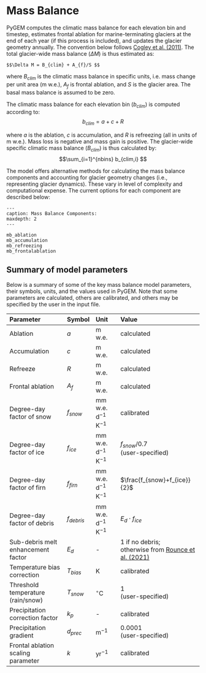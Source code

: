# Mass Balance

PyGEM computes the climatic mass balance for each elevation bin and timestep, estimates frontal ablation for marine-terminating glaciers at the end of each year (if this process is included), and updates the glacier geometry annually. The convention below follows [Cogley et al. (2011)](https://wgms.ch/downloads/Cogley_etal_2011.pdf). The total glacier-wide mass balance ($\Delta M$) is thus estimated as:

```{math}
$$\Delta M = B_{clim} + A_{f}/S $$
```

where $B_{clim}$ is the climatic mass balance in specific units, i.e. mass change per unit area (m w.e.), $A_{f}$ is frontal ablation, and $S$ is the glacier area. The basal mass balance is assumed to be zero.

The climatic mass balance for each elevation bin ($b_{clim}$) is computed according to:
$$b_{clim} = a + c + R$$

where $a$ is the ablation, $c$ is accumulation, and $R$ is refreezing (all in units of m w.e.). Mass loss is negative and mass gain is positive. The glacier-wide specific climatic mass balance ($B_{clim}$) is thus calculated by:
$$\sum_{i=1}^{nbins} b_{clim,i} $$

The model offers alternative methods for calculating the mass balance components and accounting for glacier geometry changes (i.e., representing glacier dynamics). These vary in level of complexity and computational expense. The current options for each component are described below:

```{toctree}
---
caption: Mass Balance Components:
maxdepth: 2
---

mb_ablation
mb_accumulation
mb_refreezing
mb_frontalablation
```

## Summary of model parameters
Below is a summary of some of the key mass balance model parameters, their symbols, units, and the values used in PyGEM. Note that some parameters are calculated, others are calibrated, and others may be specified by the user in the input file.

| Parameter | Symbol | Unit | Value |
| :--- | :--- | :--- | :--- |
| Ablation | $a$ | m w.e. | calculated |
| Accumulation | $c$ | m w.e. | calculated |
| Refreeze | $R$ | m w.e. | calculated |
| Frontal ablation | $A_{f}$ | m w.e. | calculated |
| Degree-day factor of snow | $f_{snow}$ | mm w.e. d$^{-1}$ K$^{-1}$ | calibrated |
| Degree-day factor of ice | $f_{ice}$ | mm w.e. d$^{-1}$ K$^{-1}$ | $f_{snow}$/0.7 <br>(user-specified) |
| Degree-day factor of firn | $f_{firn}$ | mm w.e. d$^{-1}$ K$^{-1}$ | $\frac{f_{snow}+f_{ice}}{2}$ |
| Degree-day factor of debris | $f_{debris}$ | mm w.e. d$^{-1}$ K$^{-1}$ | $E_{d} \cdot f_{ice}$ |
| Sub-debris melt enhancement factor | $E_{d}$ | - | 1 if no debris; <br> otherwise from [Rounce et al. (2021)](https://agupubs.onlinelibrary.wiley.com/doi/full/10.1029/2020GL091311) |
| Temperature bias correction | $T_{bias}$ | K | calibrated |
| Threshold temperature (rain/snow) | $T_{snow}$ | $^{\circ}$C | 1 <br> (user-specified) |
| Precipitation correction factor | $k_{p}$ | - | calibrated |
| Precipitation gradient | $d_{prec}$ | m$^{-1}$ | 0.0001 <br> (user-specified) |
| Frontal ablation scaling parameter | $k$ | yr$^{-1}$ | calibrated |
